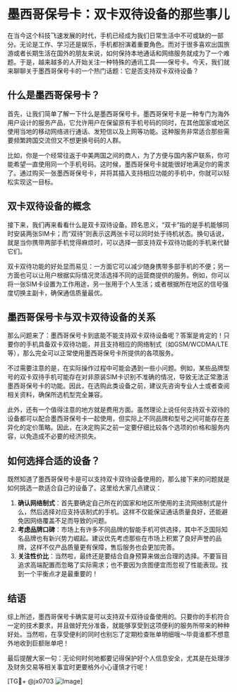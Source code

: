 # 墨西哥保号卡：双卡双待设备的那些事儿

在当今这个科技飞速发展的时代，手机已经成为我们日常生活中不可或缺的一部分。无论是工作、学习还是娱乐，手机都扮演着重要角色。而对于很多喜欢出国旅游或者长期生活在国外的朋友来说，如何保持本地通话和网络服务就成为了一个难题。于是，越来越多的人开始关注一种特殊的通讯工具——保号卡。今天，我们就来聊聊关于墨西哥保号卡的一个热门话题：它是否支持双卡双待设备？

## 什么是墨西哥保号卡？

首先，让我们简单了解一下什么是墨西哥保号卡。墨西哥保号卡是一种专门为海外用户设计的服务产品，它允许用户在保留原有手机号码的同时，在其他国家或地区使用当地的移动网络进行通话、发短信以及上网等功能。这种服务非常适合那些需要频繁跨国交流但又不想更换号码的人群。

比如，你是一个经常往返于中美两国之间的商人，为了方便与国内客户联系，你可能希望一直使用同一个手机号码。这时候，墨西哥保号卡就能很好地满足你的需求了。通过购买一张墨西哥保号卡，并将其插入支持相应功能的手机中，你就可以轻松实现这一目标。

## 双卡双待设备的概念

接下来，我们再来看看什么是双卡双待设备。顾名思义，“双卡”指的是手机能够同时安装两张SIM卡；而“双待”则表示这两张卡可以同时处于待机状态。换句话说，就是当你携带两部手机觉得麻烦时，可以选择一部支持双卡双待功能的手机来代替它们。

双卡双待功能的好处显而易见：一方面它可以减少随身携带多部手机的不便；另一方面也可以让用户根据实际情况灵活选择不同的运营商提供的服务。例如，你可以将一张SIM卡设置为工作用途，另一张用于个人生活；或者根据所在地区的信号强度切换主副卡，确保通信质量最优。

## 墨西哥保号卡与双卡双待设备的关系

那么问题来了：墨西哥保号卡到底能不能支持双卡双待设备呢？答案是肯定的！只要你的手机具备双卡双待功能，并且支持相应的网络制式（如GSM/WCDMA/LTE等），那么完全可以正常使用墨西哥保号卡所提供的各项服务。

不过需要注意的是，在实际操作过程中可能会遇到一些小问题。例如，某些品牌型号的双卡双待手机可能存在对非原装SIM卡识别不准确的情况，导致无法正常激活墨西哥保号卡的功能。因此，在选购此类设备之前，建议先咨询专业人士或者查阅相关资料，确保所选机型完全兼容。

此外，还有一个值得注意的地方就是费用方面。虽然理论上说任何支持双卡双待的设备都可以配合墨西哥保号卡一起使用，但实际上不同品牌和型号之间可能存在差异化的定价策略。因此，在决定购买之前一定要仔细比较各个选项的价格和服务内容，以免造成不必要的经济损失。

## 如何选择合适的设备？

既然知道了墨西哥保号卡是可以支持双卡双待设备使用的，那么接下来的问题就是如何挑选一款适合自己的设备了。这里给大家几点建议：

1. **确认网络制式**：首先要确定自己所在的国家和地区所使用的主流网络制式是什么，然后选择对应支持该制式的手机。这样不仅能保证通话质量良好，还能避免因网络覆盖不足而导致的问题。
2. **考虑品牌口碑**：市场上有许多不同品牌的智能手机可供选择，其中不乏国际知名品牌也有新兴势力崛起。建议优先考虑那些在市场上积累了良好声誉的品牌，这样不仅产品质量更有保障，售后服务也会更加完善。
3. **关注性价比**：当然啦，最终还是要结合自身预算来做出合理的选择。不要盲目追求高端配置而忽略了实际需求；也不要因为贪图便宜而忽视了性能表现。找到一个平衡点才是最重要的！

## 结语

综上所述，墨西哥保号卡确实是可以支持双卡双待设备使用的。只要你的手机符合一定的技术要求，并且做好充分准备，就能够享受到这项便利的服务所带来的种种好处。当然啦，在享受便利的同时也别忘了定期检查账单明细哦～毕竟谁都不想意外地收到巨额账单吧！

最后提醒大家一句：无论何时何地都要记得保护好个人信息安全，尤其是在处理涉及财务交易等相关事宜时更要格外小心谨慎才行呢！

[TG💪+ @jx0703 ![Image](https://github.com/user-attachments/assets/dbca1d08-cadb-493c-b0ec-ad6f7a83f270)]